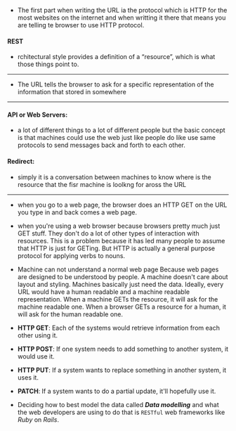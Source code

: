 *  The first part when writing the URL ia the protocol which is HTTP for the most websites on the internet and when writting it there that means you are telling te browser to use HTTP protocol.

#### REST
* rchitectural style provides a definition of a “resource”, which is what those things point to.

--------------
* The URL tells the browser to ask for a specific representation of the information that stored in somewhere 
--------------
#### API or Web Servers:
* a lot of different things to a lot of different people but the basic concept is that machines could use the web just like people do like use same protocols to send messages back and forth to each other.

#### Redirect: 
* simply it is a conversation between machines to know where is the resource that the fisr machine is loolkng for aross the URL 

-------------
* when you go to a web page, the browser does an HTTP GET on the URL you type in and back comes a web page.

*  when you're using a web browser because browsers pretty much just GET stuff. They don't do a lot of other types of interaction with resources. This is a problem because it has led many people to assume that HTTP is just for GETing. But HTTP is actually a general purpose protocol for applying verbs to nouns.

*  Machine can not understand a normal web page Because web pages are designed to be understood by people. A machine doesn't care about layout and styling. Machines basically just need the data. Ideally, every URL would have a human readable and a machine readable representation. When a machine GETs the resource, it will ask for the machine readable one. When a browser GETs a resource for a human, it will ask for the human readable one.

* **HTTP GET**: Each of the systems would retrieve information from each other using it.
* **HTTP POST**: If one system needs to add something to another system, it would use it.
* **HTTP PUT**: If a system wants to replace something in another system, it uses it.
* **PATCH**: If a system wants to do a partial update, it'll hopefully use it.


* Deciding how to best model the data called ***Data modelling*** and what the web developers are using to do that is  `RESTful` web frameworks like *Ruby* on *Rails*.


